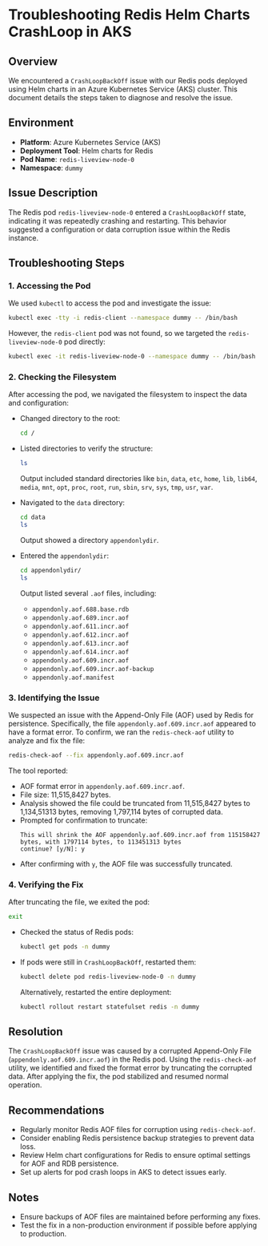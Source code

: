 # Troubleshooting Redis Helm Charts CrashLoop in AKS

## Overview
We encountered a `CrashLoopBackOff` issue with our Redis pods deployed using Helm charts in an Azure Kubernetes Service (AKS) cluster. This document details the steps taken to diagnose and resolve the issue.

## Environment
- **Platform**: Azure Kubernetes Service (AKS)
- **Deployment Tool**: Helm charts for Redis
- **Pod Name**: `redis-liveview-node-0`
- **Namespace**: `dummy`

## Issue Description
The Redis pod `redis-liveview-node-0` entered a `CrashLoopBackOff` state, indicating it was repeatedly crashing and restarting. This behavior suggested a configuration or data corruption issue within the Redis instance.

## Troubleshooting Steps

### 1. Accessing the Pod
We used `kubectl` to access the pod and investigate the issue:
```bash
kubectl exec -tty -i redis-client --namespace dummy -- /bin/bash
```
However, the `redis-client` pod was not found, so we targeted the `redis-liveview-node-0` pod directly:
```bash
kubectl exec -it redis-liveview-node-0 --namespace dummy -- /bin/bash
```

### 2. Checking the Filesystem
After accessing the pod, we navigated the filesystem to inspect the data and configuration:
- Changed directory to the root:
  ```bash
  cd /
  ```
- Listed directories to verify the structure:
  ```bash
  ls
  ```
  Output included standard directories like `bin`, `data`, `etc`, `home`, `lib`, `lib64`, `media`, `mnt`, `opt`, `proc`, `root`, `run`, `sbin`, `srv`, `sys`, `tmp`, `usr`, `var`.

- Navigated to the `data` directory:
  ```bash
  cd data
  ls
  ```
  Output showed a directory `appendonlydir`.

- Entered the `appendonlydir`:
  ```bash
  cd appendonlydir/
  ls
  ```
  Output listed several `.aof` files, including:
  - `appendonly.aof.688.base.rdb`
  - `appendonly.aof.689.incr.aof`
  - `appendonly.aof.611.incr.aof`
  - `appendonly.aof.612.incr.aof`
  - `appendonly.aof.613.incr.aof`
  - `appendonly.aof.614.incr.aof`
  - `appendonly.aof.609.incr.aof`
  - `appendonly.aof.609.incr.aof-backup`
  - `appendonly.aof.manifest`

### 3. Identifying the Issue
We suspected an issue with the Append-Only File (AOF) used by Redis for persistence. Specifically, the file `appendonly.aof.609.incr.aof` appeared to have a format error. To confirm, we ran the `redis-check-aof` utility to analyze and fix the file:
```bash
redis-check-aof --fix appendonly.aof.609.incr.aof
```
The tool reported:
- AOF format error in `appendonly.aof.609.incr.aof`.
- File size: 11,515,8427 bytes.
- Analysis showed the file could be truncated from 11,515,8427 bytes to 1,134,51313 bytes, removing 1,797,114 bytes of corrupted data.
- Prompted for confirmation to truncate:
  ```
  This will shrink the AOF appendonly.aof.609.incr.aof from 115158427 bytes, with 1797114 bytes, to 113451313 bytes
  continue? [y/N]: y
  ```
- After confirming with `y`, the AOF file was successfully truncated.

### 4. Verifying the Fix
After truncating the file, we exited the pod:
```bash
exit
```
- Checked the status of Redis pods:
  ```sh
  kubectl get pods -n dummy
  ```
- If pods were still in `CrashLoopBackOff`, restarted them:
  ```sh
  kubectl delete pod redis-liveview-node-0 -n dummy
  ```
  Alternatively, restarted the entire deployment:
  ```sh
  kubectl rollout restart statefulset redis -n dummy
  ```

## Resolution
The `CrashLoopBackOff` issue was caused by a corrupted Append-Only File (`appendonly.aof.609.incr.aof`) in the Redis pod. Using the `redis-check-aof` utility, we identified and fixed the format error by truncating the corrupted data. After applying the fix, the pod stabilized and resumed normal operation.

## Recommendations
- Regularly monitor Redis AOF files for corruption using `redis-check-aof`.
- Consider enabling Redis persistence backup strategies to prevent data loss.
- Review Helm chart configurations for Redis to ensure optimal settings for AOF and RDB persistence.
- Set up alerts for pod crash loops in AKS to detect issues early.

## Notes
- Ensure backups of AOF files are maintained before performing any fixes.
- Test the fix in a non-production environment if possible before applying to production.
